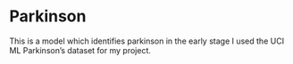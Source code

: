 # Parkinson
This is a model which identifies parkinson in the early stage 
I used the UCI ML Parkinson’s dataset for my project.
